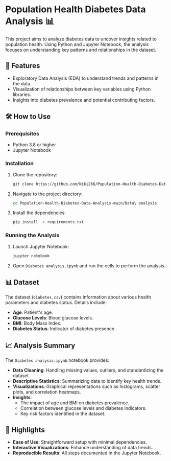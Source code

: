 # Population Health Diabetes Data Analysis 📊

This project aims to analyze diabetes data to uncover insights related to population health. Using Python and Jupyter Notebook, the analysis focuses on understanding key patterns and relationships in the dataset.

## 🚀 Features
- Exploratory Data Analysis (EDA) to understand trends and patterns in the data.
- Visualization of relationships between key variables using Python libraries.
- Insights into diabetes prevalence and potential contributing factors.

## 🛠️ How to Use
### Prerequisites
- Python 3.8 or higher
- Jupyter Notebook

### Installation
1. Clone the repository:
   ```bash
   git clone https://github.com/Niki266/Population-Health-Diabetes-Data-Analysis.git
   ```
2. Navigate to the project directory:
   ```bash
   cd Population-Health-Diabetes-Data-Analysis-main/Data\ analysis
   ```
3. Install the dependencies:
   ```bash
   pip install -r requirements.txt
   ```

### Running the Analysis
1. Launch Jupyter Notebook:
   ```bash
   jupyter notebook
   ```
2. Open `Diabetes analysis.ipynb` and run the cells to perform the analysis.

## 📊 Dataset
The dataset (`diabetes.csv`) contains information about various health parameters and diabetes status. Details include:
- **Age**: Patient's age.
- **Glucose Levels**: Blood glucose levels.
- **BMI**: Body Mass Index.
- **Diabetes Status**: Indicator of diabetes presence.

## 📈 Analysis Summary
The `Diabetes analysis.ipynb` notebook provides:
- **Data Cleaning**: Handling missing values, outliers, and standardizing the dataset.
- **Descriptive Statistics**: Summarizing data to identify key health trends.
- **Visualizations**: Graphical representations such as histograms, scatter plots, and correlation heatmaps.
- **Insights**:
  - The impact of age and BMI on diabetes prevalence.
  - Correlation between glucose levels and diabetes indicators.
  - Key risk factors identified in the dataset.

## 🌟 Highlights
- **Ease of Use**: Straightforward setup with minimal dependencies.
- **Interactive Visualizations**: Enhance understanding of data trends.
- **Reproducible Results**: All steps documented in the Jupyter Notebook.
